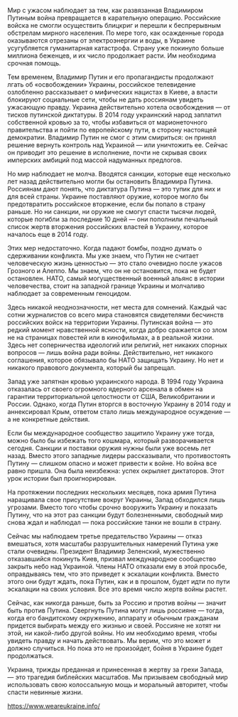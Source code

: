 Мир с ужасом наблюдает за тем, как развязанная Владимиром Путиным война превращается в карательную операцию. Российские войска не смогли осуществить блицкриг и перешли к беспрерывным обстрелам мирного населения. По мере того, как осажденные города оказываются отрезаны от электроэнергии и воды, в Украине усугубляется гуманитарная катастрофа. Страну уже покинуло больше миллиона беженцев, и их число продолжает расти. Им необходима срочная помощь.

Тем временем, Владимир Путин и его пропагандисты продолжают лгать об «освобождении» Украины, российское телевидение озлобленно рассказывает о мифических нацистах в Киеве, а власти блокируют социальные сети, чтобы не дать россиянам увидеть ужасающую правду. Украина действительно хотела освобождения — от тисков путинской диктатуры. В 2014 году украинский народ заплатил собственной кровью за то, чтобы избавиться от марионеточного правительства и пойти по европейскому пути, в сторону настоящей демократии. Владимир Путин не смог с этим смириться: он принял решение вернуть контроль над Украиной — или уничтожить ее. Сейчас он приводит это решение в исполнение, почти не скрывая своих имперских амбиций под массой надуманных предлогов.

Но мир наблюдает не молча. Вводятся санкции, которые еще несколько лет назад действительно могли бы остановить Владимира Путина. Россиянам дают понять, что диктатура Путина — это тупик для них и для всей страны. Украине поставляют оружие, которое могло бы предотвратить российское вторжение, если бы попало в страну раньше. Но ни санкции, ни оружие не смогут спасти тысячи людей, которые погибли за последние 10 дней — они пополнили печальный список жертв вторжения российских властей в Украину, которое началось еще в 2014 году.

Этих мер недостаточно. Когда падают бомбы, поздно думать о сдерживании конфликта. Мы уже знаем, что Путин не считает человеческую жизнь ценностью — это стало очевидно после ужасов Грозного и Алеппо. Мы знаем, что он не остановится, пока не будет остановлен. НАТО, самый могущественный военный альянс в истории человечества, стоит на западной границе Украины и молчаливо наблюдает за современным геноцидом.

Здесь никакой неоднозначности, нет места для сомнений. Каждый час сотни журналистов со всего мира становятся свидетелями бесчинств российских войск на территории Украины. Путинская война — это редкий момент нравственной ясности, когда добро сражается со злом не на страницах повестей или в кинофильмах, а в реальной жизни. Здесь нет соперничества идеологий или религий, нет никаких спорных вопросов — лишь война ради войны. Действительно, нет никакого соглашения, которое обязывало бы НАТО защищать Украину. Но нет и никакого правового документа, который бы запрещал.

Запад уже запятнан кровью украинского народа. В 1994 году Украина отказалась от своего огромного ядерного арсенала в обмен на гарантии территориальной целостности от США, Великобритании и России. Однако, когда Путин вторгся в восточную Украину в 2014 году и аннексировал Крым, ответом стало лишь международное осуждение — а не конкретные действия.

Если бы международное сообщество защитило Украину уже тогда, можно было бы избежать того кошмара, который разворачивается сегодня. Санкции и поставки оружия нужны были уже восемь лет назад. Вместо этого западные лидеры рассказывали, что противостоять Путину — слишком опасно и может привести к войне. Но война все равно пришла. Она была неизбежна: успех окрыляет диктаторов. Этот урок истории был проигнорирован.

На протяжении последних нескольких месяцев, пока армия Путина наращивала свое присутствие вокруг Украины, Запад обходился лишь угрозами. Вместо того чтобы срочно вооружить Украину и показать Путину, что на этот раз санкции будут болезненными, свободный мир снова ждал и наблюдал — пока российские танки не вошли в страну.

Сейчас мы наблюдаем третье предательство Украины — отказ вмешаться, хотя масштабы разрушительных намерений Путина уже стали очевидны. Президент Владимир Зеленский, мужественно отказавшийся покинуть Киев, призвал международное сообщество закрыть небо над Украиной. Члены НАТО отказали ему в этой просьбе, оправдываясь тем, что это приведет к эскалации конфликта. Вместо этого они будут ждать, пока Путин, как и в прошлом, будет идти по пути эскалации на своих условия. Все это время число жертв войны растет.

Сейчас, как никогда раньше, быть за Россию и против войны — значит быть против Путина. Свергнуть Путина могут лишь россияне — тогда, когда его бандитскому окружению, аппарату и обычным гражданам придется выбирать между его жизнью и своей. Россияне не хотят ни этой, ни какой-либо другой войны. Но им необходимо время, чтобы увидеть правду и начать действовать. Мы верим, что это может и должно случиться. Но пока это не произойдет, бойня в Украине будет продолжаться.

Украина, трижды преданная и принесенная в жертву за грехи Запада, — это трагедия библейских масштабов. Мы призываем свободный мир использовать свою колоссальную мощь и моральный авторитет, чтобы спасти невинные жизни.

https://www.weareukraine.info/

